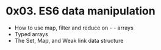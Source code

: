 # 0x03. ES6 data manipulation

- How to use map, filter and reduce on - - arrays
- Typed arrays
- The Set, Map, and Weak link data structure